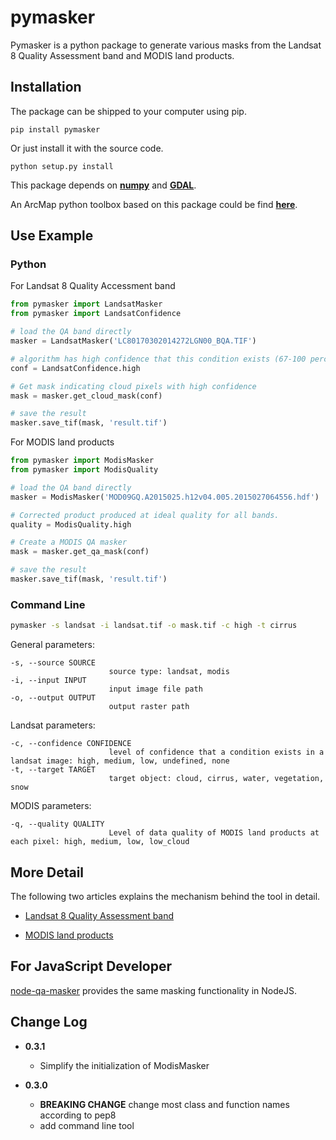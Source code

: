 # pymasker

Pymasker is a python package to generate various masks from the Landsat 8 Quality Assessment band and MODIS land products.

## Installation

The package can be shipped to your computer using pip.

	pip install pymasker

Or just install it with the source code.

	python setup.py install

This package depends on [**numpy**](http://www.numpy.org/) and [**GDAL**](https://pypi.python.org/pypi/GDAL/).

An ArcMap python toolbox based on this package could be find [**here**](https://github.com/dz316424/arcmasker).

## Use Example

### Python

For Landsat 8 Quality Accessment band

``` python
from pymasker import LandsatMasker
from pymasker import LandsatConfidence

# load the QA band directly
masker = LandsatMasker('LC80170302014272LGN00_BQA.TIF')

# algorithm has high confidence that this condition exists (67-100 percent confidence)
conf = LandsatConfidence.high

# Get mask indicating cloud pixels with high confidence
mask = masker.get_cloud_mask(conf)

# save the result
masker.save_tif(mask, 'result.tif')
```

For MODIS land products

``` python
from pymasker import ModisMasker
from pymasker import ModisQuality

# load the QA band directly
masker = ModisMasker('MOD09GQ.A2015025.h12v04.005.2015027064556.hdf')

# Corrected product produced at ideal quality for all bands.
quality = ModisQuality.high

# Create a MODIS QA masker
mask = masker.get_qa_mask(conf)

# save the result
masker.save_tif(mask, 'result.tif')
```

### Command Line

``` bash
pymasker -s landsat -i landsat.tif -o mask.tif -c high -t cirrus
```

General parameters:

```
-s, --source SOURCE
                      source type: landsat, modis
-i, --input INPUT
                      input image file path
-o, --output OUTPUT
                      output raster path
```

Landsat parameters:

```
-c, --confidence CONFIDENCE
                      level of confidence that a condition exists in a landsat image: high, medium, low, undefined, none
-t, --target TARGET
                      target object: cloud, cirrus, water, vegetation, snow
```

MODIS parameters:

```
-q, --quality QUALITY
                      Level of data quality of MODIS land products at each pixel: high, medium, low, low_cloud
```

## More Detail

The following two articles explains the mechanism behind the tool in detail.

* [Landsat 8 Quality Assessment band](http://haoliangyu.github.io/2015/01/18/Making-masks-with-Landsat-8-Quality-Assessment-band-using-Python/)

* [MODIS land products](http://haoliangyu.github.io/2015/02/19/Making-masks-from-Quality-Control-bits-of-MODIS-land-products-in-Python-Update/)

## For JavaScript Developer

[node-qa-masker](https://github.com/haoliangyu/node-qa-masker) provides the same masking functionality in NodeJS.

## Change Log

* **0.3.1**
  * Simplify the initialization of ModisMasker

* **0.3.0**
  * **BREAKING CHANGE** change most class and function names according to pep8
  * add command line tool
